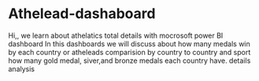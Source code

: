 # Athelead-dashaboard
Hi,, we learn about athelatics total details with mocrosoft power BI dashboard
In this dashboards we will discuss about how many medals win by each country or atheleads 
comparision by country to country and sport 
how many gold medal, siver,and bronze medals each country have.
details analysis

